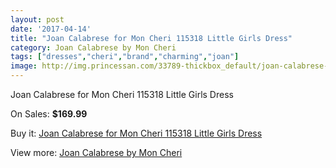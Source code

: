 ```yaml
---
layout: post
date: '2017-04-14'
title: "Joan Calabrese for Mon Cheri 115318 Little Girls Dress"
category: Joan Calabrese by Mon Cheri
tags: ["dresses","cheri","brand","charming","joan"]
image: http://img.princessan.com/33789-thickbox_default/joan-calabrese-for-mon-cheri-115318-little-girls-dress.jpg
---
```

Joan Calabrese for Mon Cheri 115318 Little Girls Dress

On Sales: **$169.99**
<a href="https://www.princessan.com/en/15748-joan-calabrese-for-mon-cheri-115318-little-girls-dress.html"><amp-img layout="responsive" width="600" height="600" src="//img.princessan.com/33789-thickbox_default/joan-calabrese-for-mon-cheri-115318-little-girls-dress.jpg" alt="Joan Calabrese for Mon Cheri 115318 Little Girls Dress 0" /></a>
<a href="https://www.princessan.com/en/15748-joan-calabrese-for-mon-cheri-115318-little-girls-dress.html"><amp-img layout="responsive" width="600" height="600" src="//img.princessan.com/33790-thickbox_default/joan-calabrese-for-mon-cheri-115318-little-girls-dress.jpg" alt="Joan Calabrese for Mon Cheri 115318 Little Girls Dress 1" /></a>

Buy it: [Joan Calabrese for Mon Cheri 115318 Little Girls Dress](https://www.princessan.com/en/15748-joan-calabrese-for-mon-cheri-115318-little-girls-dress.html "Joan Calabrese for Mon Cheri 115318 Little Girls Dress")

View more: [Joan Calabrese by Mon Cheri](https://www.princessan.com/en/118- "Joan Calabrese by Mon Cheri")
